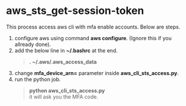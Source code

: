 # aws_sts_get-session-token
This process access aws cli with mfa enable accounts.
Below are steps.
1. configure aws using command **aws configure**. (Ignore this if you allready done).
2. add the below line in **~/.bashrc** at the end.
    > **. ~/.aws/.aws_access_data**
3. change **mfa_device_arn=** parameter inside **aws_cli_sts_access.py**.
4. run the python job.
    > **python aws_cli_sts_access.py** <br />
    it will ask you the MFA code.


